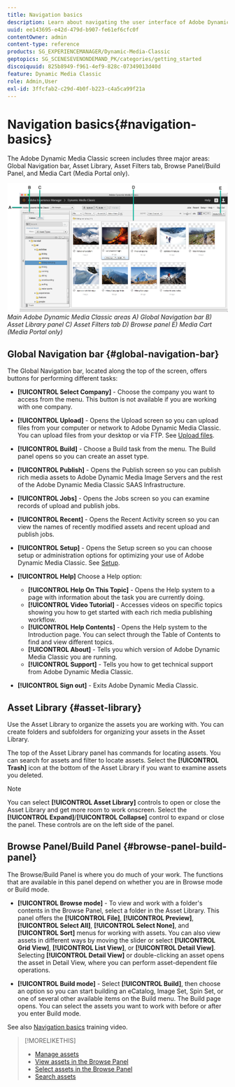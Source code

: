 ```yaml
---
title: Navigation basics
description: Learn about navigating the user interface of Adobe Dynamic Media Classic.
uuid: ee143695-e42d-479d-b907-fe61ef6cfc0f
contentOwner: admin
content-type: reference
products: SG_EXPERIENCEMANAGER/Dynamic-Media-Classic
geptopics: SG_SCENESEVENONDEMAND_PK/categories/getting_started
discoiquuid: 825b8949-f961-4ef9-828c-07349013d40d
feature: Dynamic Media Classic
role: Admin,User
exl-id: 3ffcfab2-c29d-4b0f-b223-c4a5ca99f21a
---
```

# Navigation basics{#navigation-basics}

The Adobe Dynamic Media Classic screen includes three major areas: Global Navigation bar, Asset Library, Asset Filters tab, Browse Panel/Build Panel, and Media Cart (Media Portal only).

![Navigation basics](/help/assets/gs_navigation_basics_popup_popup.png)
*Main Adobe Dynamic Media Classic areas*
*A) Global Navigation bar B) Asset Library panel C) Asset Filters tab D) Browse panel E) Media Cart (Media Portal only)*

## Global Navigation bar {#global-navigation-bar}

The Global Navigation bar, located along the top of the screen, offers buttons for performing different tasks:

* **[!UICONTROL Select Company]** - Choose the company you want to access from the menu. This button is not available if you are working with one company.

* **[!UICONTROL Upload]** - Opens the Upload screen so you can upload files from your computer or network to Adobe Dynamic Media Classic. You can upload files from your desktop or via FTP. See [Upload files](/help/uploading-files.md).

* **[!UICONTROL Build]** - Choose a Build task from the menu. The Build panel opens so you can create an asset type.

* **[!UICONTROL Publish]** - Opens the Publish screen so you can publish rich media assets to Adobe Dynamic Media Image Servers and the rest of the Adobe Dynamic Media Classic SAAS Infrastructure.

* **[!UICONTROL Jobs]** - Opens the Jobs screen so you can examine records of upload and publish jobs.

* **[!UICONTROL Recent]** - Opens the Recent Activity screen so you can view the names of recently modified assets and recent upload and publish jobs.

* **[!UICONTROL Setup]** - Opens the Setup screen so you can choose setup or administration options for optimizing your use of Adobe Dynamic Media Classic. See [Setup](/help/setup-basics.md).

* **[!UICONTROL Help]** Choose a Help option:

  * **[!UICONTROL Help On This Topic]** - Opens the Help system to a page with information about the task you are currently doing.
  * **[!UICONTROL Video Tutorial]** - Accesses videos on specific topics showing you how to get started with each rich media publishing workflow.
  * **[!UICONTROL Help Contents]** - Opens the Help system to the Introduction page. You can select through the Table of Contents to find and view different topics.
  * **[!UICONTROL About]** - Tells you which version of Adobe Dynamic Media Classic you are running.
  * **[!UICONTROL Support]** - Tells you how to get technical support from Adobe Dynamic Media Classic.

* **[!UICONTROL Sign out]** - Exits Adobe Dynamic Media Classic.

## Asset Library {#asset-library}

Use the Asset Library to organize the assets you are working with. You can create folders and subfolders for organizing your assets in the Asset Library.

The top of the Asset Library panel has commands for locating assets. You can search for assets and filter to locate assets. Select the **[!UICONTROL Trash]** icon at the bottom of the Asset Library if you want to examine assets you deleted.

>[!NOTE]
>
>You can select **[!UICONTROL Asset Library]** controls to open or close the Asset Library and get more room to work onscreen. Select the **[!UICONTROL Expand]**/**[!UICONTROL Collapse]** control to expand or close the panel. These controls are on the left side of the panel.

## Browse Panel/Build Panel {#browse-panel-build-panel}

The Browse/Build Panel is where you do much of your work. The functions that are available in this panel depend on whether you are in Browse mode or Build mode.

* **[!UICONTROL Browse mode]** - To view and work with a folder's contents in the Browse Panel, select a folder in the Asset Library. This panel offers the **[!UICONTROL File]**, **[!UICONTROL Preview]**, **[!UICONTROL Select All]**, **[!UICONTROL Select None]**, and **[!UICONTROL Sort]** menus for working with assets. You can also view assets in different ways by moving the slider or select **[!UICONTROL Grid View]**, **[!UICONTROL List View]**, or **[!UICONTROL Detail View]**. Selecting **[!UICONTROL Detail View]** or double-clicking an asset opens the asset in Detail View, where you can perform asset-dependent file operations.

* **[!UICONTROL Build mode]** - Select **[!UICONTROL Build]**, then choose an option so you can start building an eCatalog, Image Set, Spin Set, or one of several other available items on the Build menu. The Build page opens. You can select the assets you want to work with before or after you enter Build mode.

See also [Navigation basics](https://s7d5.scene7.com/s7viewers/html5/VideoViewer.html?videoserverurl=https://s7d5.scene7.com/is/content/&emailurl=https://s7d5.scene7.com/s7/emailFriend&serverUrl=https://s7d5.scene7.com/is/image/&config=Scene7SharedAssets/Universal_HTML5_Video&contenturl=https://s7d5.scene7.com/skins/&asset=S7tutorials/571_Navigation%20Basics_converted%20renamed_Getting%20Started-AVS) training video.

>[!MORELIKETHIS]
>
>* [Manage assets](about-managing-assets.md)
>* [View assets in the Browse Panel](viewing-assets-browse-panel.md#viewing_assets_in_the_browse_panel)
>* [Select assets in the Browse Panel](selecting-assets-browse-panel.md#selecting_assets_in_the_browse_panel)
>* [Search assets](searching-assets.md#searching_assets)
